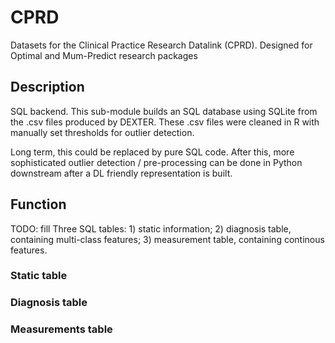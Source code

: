 # CPRD
Datasets for the Clinical Practice Research Datalink (CPRD). Designed for Optimal and Mum-Predict research packages

## Description

SQL backend. This sub-module builds an SQL database using SQLite from the .csv files produced by DEXTER. These .csv files were cleaned in R with manually set thresholds for outlier detection.

Long term, this could be replaced by pure SQL code. After this, more sophisticated outlier detection / pre-processing can be done in Python downstream after a DL friendly representation is built.

## Function

TODO: fill
Three SQL tables: 1) static information; 2) diagnosis table, containing multi-class features; 3) measurement table, containing continous features.

### Static table

### Diagnosis table

### Measurements table

